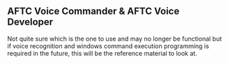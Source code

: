 ## AFTC Voice Commander & AFTC Voice Developer

Not quite sure which is the one to use and may no longer be functional but if voice recognition and windows command execution programming is required in the future, this will be the reference material to look at.